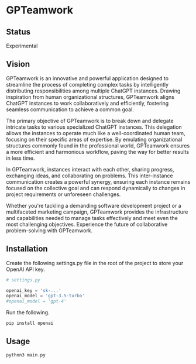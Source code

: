 # GPTeamwork

## Status

Experimental

## Vision

GPTeamwork is an innovative and powerful application designed to streamline the process of completing complex tasks by intelligently distributing responsibilities among multiple ChatGPT instances. Drawing inspiration from human organizational structures, GPTeamwork aligns ChatGPT instances to work collaboratively and efficiently, fostering seamless communication to achieve a common goal.

The primary objective of GPTeamwork is to break down and delegate intricate tasks to various specialized ChatGPT instances. This delegation allows the instances to operate much like a well-coordinated human team, focusing on their specific areas of expertise. By emulating organizational structures commonly found in the professional world, GPTeamwork ensures a more efficient and harmonious workflow, paving the way for better results in less time.

In GPTeamwork, instances interact with each other, sharing progress, exchanging ideas, and collaborating on problems. This inter-instance communication creates a powerful synergy, ensuring each instance remains focused on the collective goal and can respond dynamically to changes in project requirements or unforeseen challenges.

Whether you're tackling a demanding software development project or a multifaceted marketing campaign, GPTeamwork provides the infrastructure and capabilities needed to manage tasks effectively and meet even the most challenging objectives. Experience the future of collaborative problem-solving with GPTeamwork.

## Installation

Create the following settings.py file in the root of the project to store your OpenAI API key.

```python
# settings.py

openai_key = 'sk-...'
openai_model = 'gpt-3.5-turbo'
#openai_model = 'gpt-4'
```

Run the following.

```bash
pip install openai
```

## Usage

```bash
python3 main.py
```
